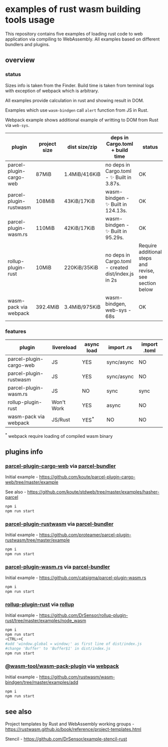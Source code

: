 # examples of rust wasm building tools usage

This repository contains five examples of loading rust code to web application via compiling to WebAssembly.
All examples based on different bundlers and plugins.

## overview

### status

Sizes info is taken from the Finder. Build time is taken from terminal logs with exception of webpack which is arbitrary.

All examples provide calculation in rust and showing result in DOM.

Examples which use `wasm-bindgen` call `alert` function from JS in Rust.

Webpack example shows additional example of writting to DOM from Rust via `web-sys`.

|plugin                 |project size  |dist size/zip|deps in Cargo.toml + build time                     |status|
|-----------------------|--------------|-------------|----------------------------------------------------|------|
|parcel-plugin-cargo-web|87MiB         |1.4MiB/416KiB|no deps in Cargo.toml - ✨  Built in 3.87s.         |OK    |
|parcel-plugin-rustwasm |108MiB        |43KiB/17KiB  |wasm-bindgen          - ✨  Built in 124.13s.       |OK    |
|parcel-plugin-wasm.rs  |110MiB        |42KiB/17KiB  |wasm-bindgen          - ✨  Built in 95.29s.        |OK    |
|rollup-plugin-rust     |10MiB         |220KiB/35KiB |no deps in Cargo.toml - created dist/index.js in 2s|Require additional steps and revise, see section below|
|wasm-pack via webpack  |392.4MiB      |3.4MiB/975KiB|wasm-bindgen, web-sys - 68s                        |OK    |

### features

|plugin                 |livereload|async load|import .rs|import .toml|
|-----------------------|----------|----------|----------|------------|
|parcel-plugin-cargo-web|JS        |YES       |sync/async|NO          |
|parcel-plugin-rustwasm |JS        |YES       |sync/async|NO          |
|parcel-plugin-wasm.rs  |JS        |NO        |sync      |sync        |
|rollup-plugin-rust     |Won't Work|YES       |async     |NO          |
|wasm-pack via webpack  |JS/Rust   |YES<sup>*</sup>|NO   |NO          |

<sup>*</sup> webpack require loading of compiled wasm binary

## plugins info

### [parcel-plugin-cargo-web](https://www.npmjs.com/package/parcel-plugin-cargo-web) via [parcel-bundler](https://parceljs.org)

Initial example - https://github.com/koute/parcel-plugin-cargo-web/tree/master/example

See also - https://github.com/koute/stdweb/tree/master/examples/hasher-parcel

```bash
npm i
npm run start
```

### [parcel-plugin-rustwasm](https://www.npmjs.com/package/parcel-plugin-rustwasm) via [parcel-bundler](https://parceljs.org)

Initial example - https://github.com/proteamer/parcel-plugin-rustwasm/tree/master/example

```bash
npm i
npm run start
```

### [parcel-plugin-wasm.rs](https://www.npmjs.com/package/parcel-plugin-wasm.rs) via [parcel-bundler](https://parceljs.org)

Initial example - https://github.com/catsigma/parcel-plugin-wasm.rs

```bash
npm i
npm run start
```

### [rollup-plugin-rust](https://www.npmjs.com/package/rollup-plugin-rust) via [rollup](http://rollupjs.org)

Initial example - https://github.com/DrSensor/rollup-plugin-rust/tree/master/examples/node_wasm

```bash
npm i
npm run start
<CTRL>+C
#add 'window.global = window;' as first line of dist/index.js
#change 'Buffer' to 'Buffer$1' in dist/index.js
npm run start
```

### [@wasm-tool/wasm-pack-plugin](https://www.npmjs.com/package/@wasm-tool/wasm-pack-plugin) via [webpack](https://webpack.js.org)

Initial example - https://github.com/rustwasm/wasm-bindgen/tree/master/examples/add

```bash
npm i
npm run start
```

## see also

Project templates by Rust and WebAssembly working groups - https://rustwasm.github.io/book/reference/project-templates.html

Stencil - https://github.com/DrSensor/example-stencil-rust
